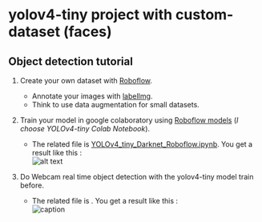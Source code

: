 # yolov4-tiny project with custom-dataset (faces)

## **Object detection tutorial**

1. Create your own dataset with [Roboflow](https://roboflow.com/).
   - Annotate your images with [labelImg](https://github.com/mathieu34/yolov4_custom-dataset_webcam/tree/master/labelImg).
   - Think to use data augmentation for small datasets.
2. Train your model in google colaboratory using [Roboflow models](https://models.roboflow.com/) (*I choose YOLOv4-tiny Colab Notebook*).  
   - The related file is [YOLOv4_tiny_Darknet_Roboflow.ipynb](https://github.com/mathieu34/yolov4_custom-dataset_webcam/blob/master/YOLOv4_tiny_Darknet_Roboflow.ipynb). 
     You get a result like this :  
![alt text](https://github.com/mathieu34/yolov4_custom-dataset_webcam/blob/master/predictions.png?raw=true)

3. Do Webcam real time object detection with the yolov4-tiny model train before. 
   - The related file is [](). 
     You get a result like this :  
![caption](https://github.com/mathieu34/yolov4_custom-dataset_webcam/blob/master/myface.gif)

